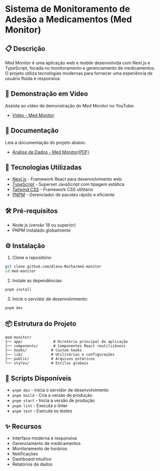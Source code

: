 # Sistema de Monitoramento de Adesão a Medicamentos (Med Monitor)

## 📋 Descrição
Med Monitor é uma aplicação web e mobile desenvolvida com Next.js e TypeScript, focada no monitoramento e gerenciamento de medicamentos. O projeto utiliza tecnologias modernas para fornecer uma experiência de usuário fluida e responsiva.

## 🎥 Demonstração em Vídeo
Assista ao vídeo de demonstração do Med Monitor no YouTube:
- [Video - Med Monitor](https://youtu.be/wU-f-gflEig?si=o-VeSpgexxhPVX36)

## 📄 Documentação
Leia a documentação do projeto abaixo.
- [Análise de Dados - Med Monitor(PDF)](pi_analise_dados_med_monitor.pdf)

## 🚀 Tecnologias Utilizadas

- [Next.js](https://nextjs.org/) - Framework React para desenvolvimento web
- [TypeScript](https://www.typescriptlang.org/) - Superset JavaScript com tipagem estática
- [Tailwind CSS](https://tailwindcss.com/) - Framework CSS utilitário
- [PNPM](https://pnpm.io/) - Gerenciador de pacotes rápido e eficiente

## 🛠️ Pré-requisitos

- Node.js (versão 18 ou superior)
- PNPM instalado globalmente

## ⚙️ Instalação

1. Clone o repositório:
```bash
git clone github.com/Alana-Rocha/med-monitor
cd med-monitor
```

2. Instale as dependências:
```bash
pnpm install
```

3. Inicie o servidor de desenvolvimento:
```bash
pnpm dev
```

## 📦 Estrutura do Projeto

```
med-monitor/
├── app/              # Diretório principal da aplicação
├── components/       # Componentes React reutilizáveis
├── hooks/           # Custom hooks
├── lib/             # Utilitários e configurações
├── public/          # Arquivos estáticos
└── styles/          # Estilos globais
```

## 🚀 Scripts Disponíveis

- `pnpm dev` - Inicia o servidor de desenvolvimento
- `pnpm build` - Cria a versão de produção
- `pnpm start` - Inicia a versão de produção
- `pnpm lint` - Executa o linter
- `pnpm test` - Executa os testes

## ✨ Recursos

- Interface moderna e responsiva
- Gerenciamento de medicamentos
- Monitoramento de horários
- Notificações
- Dashboard intuitivo
- Relatórios de dados
